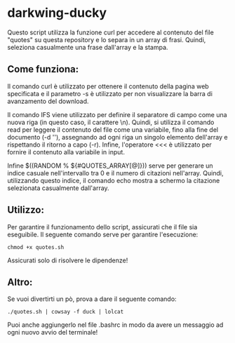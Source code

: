 # darkwing-ducky

Questo script utilizza la funzione curl per accedere al contenuto del file "quotes" su questa repository e lo separa in un array di frasi. Quindi, seleziona casualmente una frase dall'array e la stampa.

## Come funziona:
Il comando curl è utilizzato per ottenere il contenuto della pagina web specificata e il parametro -s è utilizzato per non visualizzare la barra di avanzamento del download.

Il comando IFS viene utilizzato per definire il separatore di campo come una nuova riga (in questo caso, il carattere \n). Quindi, si utilizza il comando read per leggere il contenuto del file come una variabile, fino alla fine del documento (-d ''), assegnando ad ogni riga un singolo elemento dell'array e rispettando il ritorno a capo (-r). Infine, l'operatore <<< è utilizzato per fornire il contenuto alla variabile in input.

Infine \$((RANDOM \% \${\#QUOTES_ARRAY[\@]})) serve per generare un indice casuale nell'intervallo tra 0 e il numero di citazioni nell'array. Quindi, utilizzando questo indice, il comando echo mostra a schermo la citazione selezionata casualmente dall'array.

## Utilizzo:
Per garantire il funzionamento dello script, assicurati che il file sia eseguibile. Il seguente comando serve per garantire l'esecuzione: 
```
chmod +x quotes.sh
```
Assicurati solo di risolvere le dipendenze!

## Altro:

Se vuoi divertirti un pò, prova a dare il seguente comando:
```
./quotes.sh | cowsay -f duck | lolcat
```
Puoi anche aggiungerlo nel file .bashrc in modo da avere un messaggio ad ogni nuovo avvio del terminale!

